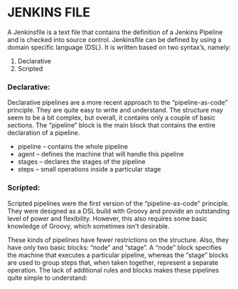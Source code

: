 # JENKINS FILE

A Jenkinsfile is a text file that contains the definition of a Jenkins Pipeline and is checked into source control. Jenkinsfile can be defined by using a domain specific language (DSL). It is written based on two syntax’s, namely:

1. Declarative
2. Scripted

### Declarative:

Declarative pipelines are a more recent approach to the “pipeline-as-code” principle. They are quite easy to write and understand. The structure may seem to be a bit complex, but overall, it contains only a couple of basic sections. The “pipeline” block is the main block that contains the entire declaration of a pipeline. 

- pipeline – contains the whole pipeline
- agent – defines the machine that will handle this pipeline
- stages – declares the stages of the pipeline
- steps – small operations inside a particular stage

### Scripted:

Scripted pipelines were the first version of the “pipeline-as-code” principle. They were designed as a DSL build with Groovy and provide an outstanding level of power and flexibility. However, this also requires some basic knowledge of Groovy, which sometimes isn't desirable.

These kinds of pipelines have fewer restrictions on the structure. Also, they have only two basic blocks: “node” and “stage”. A “node” block specifies the machine that executes a particular pipeline, whereas the “stage” blocks are used to group steps that, when taken together, represent a separate operation. The lack of additional rules and blocks makes these pipelines quite simple to understand:
